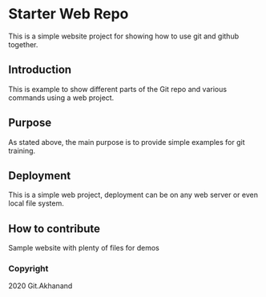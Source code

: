 # Starter Web Repo

This is a simple website project for showing how to use git and github together.

## Introduction

This is example to show different parts of the Git repo and various commands using a web project.

## Purpose

 As stated above, the main purpose is to provide simple examples for git training.

## Deployment

This is a simple web project, deployment can be on any web server or even local file system.

## How to contribute

Sample website with plenty of files for demos

### Copyright

2020 Git.Akhanand
